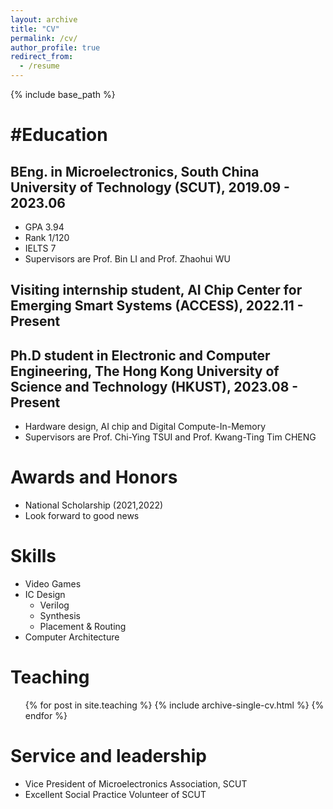 ```yaml
---
layout: archive
title: "CV"
permalink: /cv/
author_profile: true
redirect_from:
  - /resume
---
```


{% include base_path %}

#Education
======
## BEng. in Microelectronics, South China University of Technology (SCUT), 2019.09 - 2023.06
* GPA    3.94
* Rank   1/120
* IELTS  7
* Supervisors are Prof. Bin LI and Prof. Zhaohui WU
## Visiting internship student, AI Chip Center for Emerging Smart Systems (ACCESS), 2022.11 - Present
## Ph.D student in Electronic and Computer Engineering, The Hong Kong University of Science and Technology (HKUST), 2023.08 - Present
* Hardware design, AI chip and Digital Compute-In-Memory
* Supervisors are Prof. Chi-Ying TSUI and Prof. Kwang-Ting Tim CHENG

Awards and Honors
======
* National Scholarship (2021,2022)
* Look forward to good news

  
Skills
======
* Video Games
* IC Design
  * Verilog
  * Synthesis
  * Placement & Routing
* Computer Architecture

  
Teaching
======
  <ul>{% for post in site.teaching %}
    {% include archive-single-cv.html %}
  {% endfor %}</ul>
  
Service and leadership
======
* Vice President of Microelectronics Association, SCUT
* Excellent Social Practice Volunteer of SCUT
